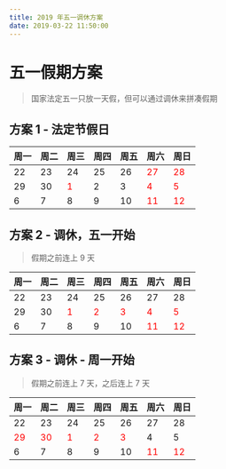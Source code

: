 ```yaml
---
title: 2019 年五一调休方案
date: 2019-03-22 11:50:00
---
```


# 五一假期方案
> 国家法定五一只放一天假，但可以通过调休来拼凑假期

## 方案 1 - 法定节假日
| 周一 | 周二 | 周三 | 周四 | 周五 | 周六 | 周日 |
| ---- | ---- | ---- | ---- | ---- | ---- | ---- |
| 22 | 23 | 24 | 25 | 26 | <span style="color: red">27</span> | <span style="color: red">28</span> |
| 29 | 30 | <span style="color: red">1</span> | 2 | 3 | <span style="color: red">4</span> | <span style="color: red">5</span> |
| 6 | 7 | 8 | 9 | 10 | <span style="color: red">11</span> | <span style="color: red">12</span> |

## 方案 2 - 调休，五一开始
> 假期之前连上 9 天

| 周一 | 周二 | 周三 | 周四 | 周五 | 周六 | 周日 |
| ---- | ---- | ---- | ---- | ---- | ---- | ---- |
| 22 | 23 | 24 | 25 | 26 | 27 | 28 |
| 29 | 30 | <span style="color: red">1</span> | <span style="color: red">2</span> | <span style="color: red">3</span> | <span style="color: red">4</span> | <span style="color: red">5</span> |
| 6 | 7 | 8 | 9 | 10 | <span style="color: red">11</span> | <span style="color: red">12</span> |

## 方案 3 - 调休 - 周一开始
> 假期之前连上 7 天，之后连上 7 天

| 周一 | 周二 | 周三 | 周四 | 周五 | 周六 | 周日 |
| ---- | ---- | ---- | ---- | ---- | ---- | ---- |
| 22 | 23 | 24 | 25 | 26 | 27 | 28 |
| <span style="color: red">29</span> | <span style="color: red">30</span> | <span style="color: red">1</span> | <span style="color: red">2</span> | <span style="color: red">3</span> | 4 | 5 |
| 6 | 7 | 8 | 9 | 10 | <span style="color: red">11</span> | <span style="color: red">12</span> |
